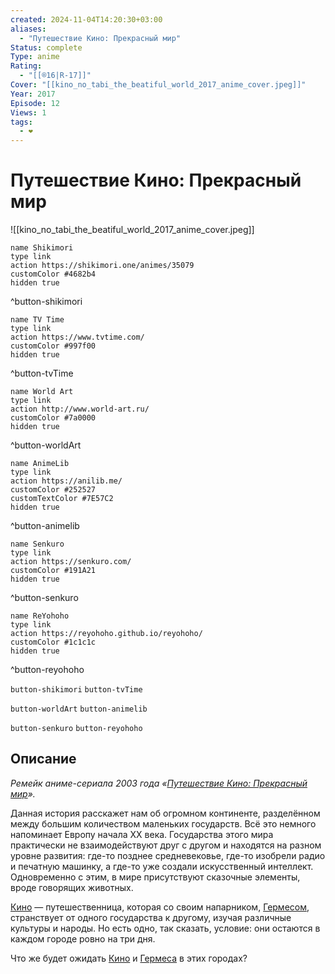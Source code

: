 ```yaml
---
created: 2024-11-04T14:20:30+03:00
aliases:
  - "Путешествие Кино: Прекрасный мир"
Status: complete
Type: anime
Rating:
  - "[[®️16|R-17]]"
Cover: "[[kino_no_tabi_the_beatiful_world_2017_anime_cover.jpeg]]"
Year: 2017
Episode: 12
Views: 1
tags:
  - ❤
---
```


# Путешествие Кино: Прекрасный мир

![[kino_no_tabi_the_beatiful_world_2017_anime_cover.jpeg]]

```button
name Shikimori
type link
action https://shikimori.one/animes/35079
customColor #4682b4
hidden true
```
^button-shikimori

```button
name TV Time
type link
action https://www.tvtime.com/
customColor #997f00
hidden true
```
^button-tvTime

```button
name World Art
type link
action http://www.world-art.ru/
customColor #7a0000
hidden true
```
^button-worldArt

```button
name AnimeLib
type link
action https://anilib.me/
customColor #252527
customTextColor #7E57C2
hidden true
```
^button-animelib

```button
name Senkuro
type link
action https://senkuro.com/
customColor #191A21
hidden true
```
^button-senkuro

```button
name ReYohoho
type link
action https://reyohoho.github.io/reyohoho/
customColor #1c1c1c
hidden true
```
^button-reyohoho

`button-shikimori` `button-tvTime`

`button-worldArt` `button-animelib`

`button-senkuro` `button-reyohoho`

## Описание

_Ремейк аниме-сериала 2003 года «[Путешествие Кино: Прекрасный мир](https://shikimori.one/animes/z486-kino-no-tabi-the-beautiful-world)»._

Данная история расскажет нам об огромном континенте, разделённом между большим количеством маленьких государств. Всё это немного напоминает Европу начала ХХ века. Государства этого мира практически не взаимодействуют друг с другом и находятся на разном уровне развития: где-то позднее средневековье, где-то изобрели радио и печатную машинку, а где-то уже создали искусственный интеллект. Одновременно с этим, в мире присутствуют сказочные элементы, вроде говорящих животных.

[Кино](https://shikimori.one/characters/87-kino) — путешественница, которая со своим напарником, [Гермесом](https://shikimori.one/characters/88-hermes), странствует от одного государства к другому, изучая различные культуры и народы. Но есть одно, так сказать, условие: они остаются в каждом городе ровно на три дня.

Что же будет ожидать [Кино](https://shikimori.one/characters/87-kino) и [Гермеса](https://shikimori.one/characters/88-hermes) в этих городах?
